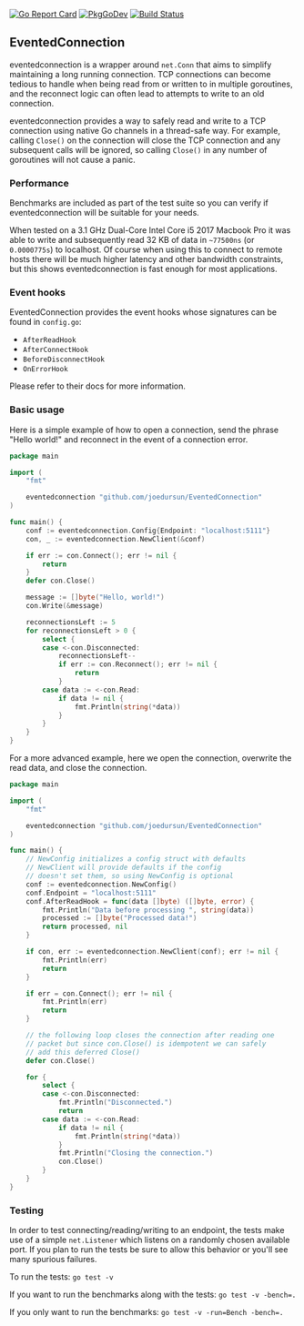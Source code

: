 [![Go Report Card](https://goreportcard.com/badge/github.com/joedursun/EventedConnection)](https://goreportcard.com/report/github.com/joedursun/EventedConnection)
[![PkgGoDev](https://pkg.go.dev/badge/github.com/joedursun/EventedConnection)](https://pkg.go.dev/github.com/joedursun/EventedConnection)
[![Build Status](https://travis-ci.org/joedursun/EventedConnection.svg?branch=main)](https://travis-ci.org/joedursun/EventedConnection)

## EventedConnection

eventedconnection is a wrapper around `net.Conn` that aims to simplify maintaining a long running connection.
TCP connections can become tedious to handle when being read from or written to in multiple
goroutines, and the reconnect logic can often lead to attempts to write to an old connection.

eventedconnection provides a way to safely read and write to a TCP connection using native Go channels
in a thread-safe way. For example, calling `Close()` on the connection will close the TCP connection
and any subsequent calls will be ignored, so calling `Close()` in any number of goroutines will not
cause a panic.

### Performance

Benchmarks are included as part of the test suite so you can verify if eventedconnection will be suitable for your needs.

When tested on a 3.1 GHz Dual-Core Intel Core i5 2017 Macbook Pro it was able to write and subsequently read 32 KB of data in `~77500ns` (or `0.0000775s`) to localhost. Of course when using this to connect to remote hosts there will be much higher latency and other bandwidth constraints, but this shows eventedconnection is fast enough for most applications.

### Event hooks

EventedConnection provides the event hooks whose signatures can be found in `config.go`:
- `AfterReadHook`
- `AfterConnectHook`
- `BeforeDisconnectHook`
- `OnErrorHook`

Please refer to their docs for more information.

### Basic usage

Here is a simple example of how to open a connection, send the phrase "Hello world!" and reconnect in the event of a connection error.

```go
package main

import (
	"fmt"

	eventedconnection "github.com/joedursun/EventedConnection"
)

func main() {
	conf := eventedconnection.Config{Endpoint: "localhost:5111"}
	con, _ := eventedconnection.NewClient(&conf)

	if err := con.Connect(); err != nil {
		return
	}
	defer con.Close()

	message := []byte("Hello, world!")
	con.Write(&message)

	reconnectionsLeft := 5
	for reconnectionsLeft > 0 {
		select {
		case <-con.Disconnected:
			reconnectionsLeft--
			if err := con.Reconnect(); err != nil {
				return
			}
		case data := <-con.Read:
			if data != nil {
				fmt.Println(string(*data))
			}
		}
	}
}

```

For a more advanced example, here we open the connection, overwrite the read data, and close the connection.

```go
package main

import (
	"fmt"

	eventedconnection "github.com/joedursun/EventedConnection"
)

func main() {
	// NewConfig initializes a config struct with defaults
	// NewClient will provide defaults if the config
	// doesn't set them, so using NewConfig is optional
	conf := eventedconnection.NewConfig()
	conf.Endpoint = "localhost:5111"
	conf.AfterReadHook = func(data []byte) ([]byte, error) {
		fmt.Println("Data before processing ", string(data))
		processed := []byte("Processed data!")
		return processed, nil
	}

	if con, err := eventedconnection.NewClient(conf); err != nil {
		fmt.Println(err)
		return
	}

	if err = con.Connect(); err != nil {
		fmt.Println(err)
		return
	}

	// the following loop closes the connection after reading one
	// packet but since con.Close() is idempotent we can safely
	// add this deferred Close()
	defer con.Close()

	for {
		select {
		case <-con.Disconnected:
			fmt.Println("Disconnected.")
			return
		case data := <-con.Read:
			if data != nil {
				fmt.Println(string(*data))
			}
			fmt.Println("Closing the connection.")
			con.Close()
		}
	}
}
```

### Testing

In order to test connecting/reading/writing to an endpoint, the tests make use of a simple `net.Listener` which listens on a randomly chosen available port. If you plan to run the tests be sure to allow this behavior or you'll see many spurious failures.

To run the tests: `go test -v`

If you want to run the benchmarks along with the tests: `go test -v -bench=.`

If you only want to run the benchmarks: `go test -v -run=Bench -bench=.`
